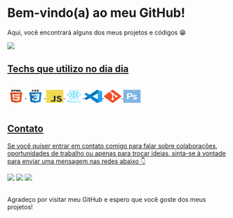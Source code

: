 <h1>Bem-vindo(a) ao meu GitHub!</h2>
Aqui, você encontrará alguns dos meus projetos e códigos 😁<p>


 <div>
   <a href="https://github.com/galdinogabriel">
   <img height="180em" src="https://github-readme-stats.vercel.app/api?username=galdinogabriel&show_icons=true&theme=tokyonight&include_all_commits=true&count_private=true"/>

</div>

   <h2> Techs que utilizo no dia dia</h2>
<div style="display: inline_block"><br>
  <img align="center" alt="Logo Gabi HTML" height="30" width="40" src="https://raw.githubusercontent.com/devicons/devicon/1119b9f84c0290e0f0b38982099a2bd027a48bf1/icons/html5/html5-original-wordmark.svg">
  <img align="center" alt="Logo Gabi CSS" height="30" width="40" src="https://raw.githubusercontent.com/devicons/devicon/1119b9f84c0290e0f0b38982099a2bd027a48bf1/icons/css3/css3-original-wordmark.svg">
  <img align="center" alt="Logo JS" height="30" width="40" src="https://raw.githubusercontent.com/devicons/devicon/1119b9f84c0290e0f0b38982099a2bd027a48bf1/icons/javascript/javascript-original.svg">
    <img align="center" alt="Logo React" height="30" width="40" src="https://raw.githubusercontent.com/devicons/devicon/1119b9f84c0290e0f0b38982099a2bd027a48bf1/icons/react/react-original-wordmark.svg">
  <img align="center" alt="Logo VsCode" height="30" width="40" src="https://raw.githubusercontent.com/devicons/devicon/1119b9f84c0290e0f0b38982099a2bd027a48bf1/icons/vscode/vscode-original.svg">
  <img align="center" alt="Logo Git" height="30" width="40" src="https://raw.githubusercontent.com/devicons/devicon/1119b9f84c0290e0f0b38982099a2bd027a48bf1/icons/git/git-original.svg">
  <img align="center" alt="Logo Photoshop" height="30" width="40" src="https://raw.githubusercontent.com/devicons/devicon/1119b9f84c0290e0f0b38982099a2bd027a48bf1/icons/photoshop/photoshop-plain.svg"> 
  </div>
 
 <br>
  
<h2>Contato</h2>
<p>Se você quiser entrar em contato comigo para falar sobre colaborações, oportunidades de trabalho ou apenas para trocar ideias, sinta-se à vontade para enviar uma mensagem nas redes abaixo 👇</p>
   
   <div> 
     <a href="https://www.linkedin.com/in/ricardohdias" target="_blank"><img src="https://img.shields.io/badge/LinkedIn-0077B5?style=for-the-badge&logo=linkedin&logoColor=white" target="_blank"></a> 
 <a href="https://discord.gg/5DVhGKVf4h" target="_blank"><img src="https://img.shields.io/badge/Discord-7289DA?style=for-the-badge&logo=discord&logoColor=white" target="_blank"></a> 
  <a href = "mailto:gemeos@devemdobro.com"><img src="https://img.shields.io/badge/Gmail-D14836?style=for-the-badge&logo=gmail&logoColor=white" target="_blank"></a>
</div>
<br>
<p>
 Agradeço por visitar meu GitHub e espero que você goste dos meus projetos!</p>
